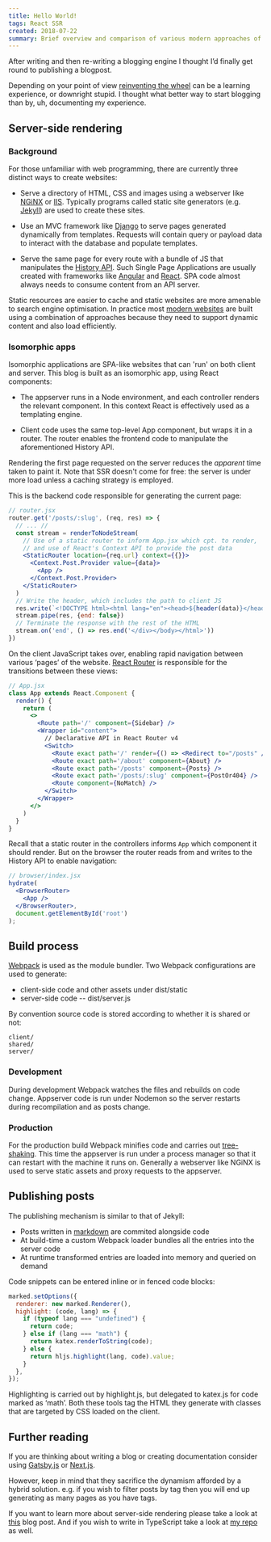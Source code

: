 ```yaml
---
title: Hello World!
tags: React SSR
created: 2018-07-22
summary: Brief overview and comparison of various modern approaches of creating websites
---
```


After writing and then re-writing a blogging engine I thought I’d finally get round to publishing a blogpost.

Depending on your point of view [reinventing the wheel](https://www.gatsbyjs.org) can be a learning experience, or downright stupid.
I thought what better way to start blogging than by, uh, documenting my experience.

## Server-side rendering

### Background

For those unfamiliar with web programming, there are currently three distinct ways to create websites:

* Serve a directory of HTML, CSS and images using a webserver like [NGiNX](https://www.nginx.com) or [IIS](https://www.iis.net).
  Typically programs called static site generators (e.g. [Jekyll](https://jekyllrb.com)) are used to create these sites.

* Use an MVC framework like [Django](https://www.djangoproject.com) to serve pages generated dynamically from templates.
  Requests will contain query or payload data to interact with the database and populate templates.

* Serve the same page for every route with a bundle of JS that manipulates the [History API](https://developer.mozilla.org/en-US/docs/Web/API/History).
  Such Single Page Applications are usually created with frameworks like [Angular](https://angular.io) and [React](https://reactjs.org).
  SPA code almost always needs to consume content from an API server.

Static resources are easier to cache and static websites are more amenable to search engine optimisation.
In practice most [modern websites](https://netflix.com) are built using a combination of approaches because they need to support dynamic content and also load efficiently.

### Isomorphic apps

Isomorphic applications are SPA-like websites that can 'run' on both client and server.
This blog is built as an isomorphic app, using React components:

* The appserver runs in a Node environment, and each controller renders the relevant component.
  In this context React is effectively used as a templating engine.

* Client code uses the same top-level App component, but wraps it in a router.
  The router enables the frontend code to manipulate the aforementioned History API.

Rendering the first page requested on the server reduces the *apparent* time taken to paint it.
Note that SSR doesn't come for free: the server is under more load unless a caching strategy is employed.

This is the backend code responsible for generating the current page:

```jsx
// router.jsx
router.get('/posts/:slug', (req, res) => {
  // ... //
  const stream = renderToNodeStream(
    // Use of a static router to inform App.jsx which cpt. to render,
    // and use of React's Context API to provide the post data
    <StaticRouter location={req.url} context={{}}>
      <Context.Post.Provider value={data}>
        <App />
      </Context.Post.Provider>
    </StaticRouter>
  )
  // Write the header, which includes the path to client JS
  res.write(`<!DOCTYPE html><html lang="en"><head>${header(data)}</head><body><div id="root">`)
  stream.pipe(res, {end: false})
  // Terminate the response with the rest of the HTML
  stream.on('end', () => res.end('</div></body></html>'))
})
```

On the client JavaScript takes over, enabling rapid navigation between various ‘pages’ of the website.
[React Router](https://github.com/ReactTraining/react-router) is responsible for the transitions between these views:

```jsx
// App.jsx
class App extends React.Component {
  render() {
    return (
      <>
        <Route path='/' component={Sidebar} />
        <Wrapper id="content">
          // Declarative API in React Router v4
          <Switch>
            <Route exact path='/' render={() => <Redirect to="/posts" />} />
            <Route exact path='/about' component={About} />
            <Route exact path='/posts' component={Posts} />
            <Route exact path='/posts/:slug' component={PostOr404} />
            <Route component={NoMatch} />
          </Switch>
        </Wrapper>
      </>
    )
  }
}
```

Recall that a static router in the controllers informs `App` which component it should render.
But on the browser the router reads from and writes to the History API to enable navigation:

```jsx
// browser/index.jsx
hydrate(
  <BrowserRouter>
    <App />
  </BrowserRouter>,
  document.getElementById('root')
);
```

## Build process

[Webpack](https://webpack.js.org/) is used as the module bundler.
Two Webpack configurations are used to generate:
* client-side code and other assets under dist/static
* server-side code -- dist/server.js

By convention source code is stored according to whether it is shared or not:

```
client/
shared/
server/
```

### Development

During development Webpack watches the files and rebuilds on code change.
Appserver code is run under Nodemon so the server restarts during recompilation and as posts change.

### Production

For the production build Webpack minifies code and carries out [tree-shaking](https://webpack.js.org/guides/tree-shaking/).
This time the appserver is run under a process manager so that it can restart with the machine it runs on.
Generally a webserver like NGiNX is used to serve static assets and proxy requests to the appserver.

## Publishing posts

The publishing mechanism is similar to that of Jekyll:
* Posts written in [markdown](https://github.github.com/gfm/) are commited alongside code
* At build-time a custom Webpack loader bundles all the entries into the server code
* At runtime transformed entries are loaded into memory and queried on demand

Code snippets can be entered inline or in fenced code blocks: 

```javascript
marked.setOptions({
  renderer: new marked.Renderer(),
  highlight: (code, lang) => {
    if (typeof lang === "undefined") {
      return code;
    } else if (lang === "math") {
      return katex.renderToString(code);
    } else {
      return hljs.highlight(lang, code).value;
    }
  },
});
```

Highlighting is carried out by highlight.js, but delegated to katex.js for code marked as ‘math’.
Both these tools tag the HTML they generate with classes that are targeted by CSS loaded on the client.

## Further reading

If you are thinking about writing a blog or creating documentation consider using [Gatsby.js](https://www.gatsbyjs.org) or [Next.js](https://nextjs.org).

However, keep in mind that they sacrifice the dynamism afforded by a hybrid solution.
e.g. if you wish to filter posts by tag then you will end up generating as many pages as you have tags.

If you want to learn more about server-side rendering please take a look at [this](https://tylermcginnis.com/react-router-server-rendering/) blog post.
And if you wish to write in TypeScript take a look at [my repo](https://github.com/bfdes/bfdes.in) as well.
